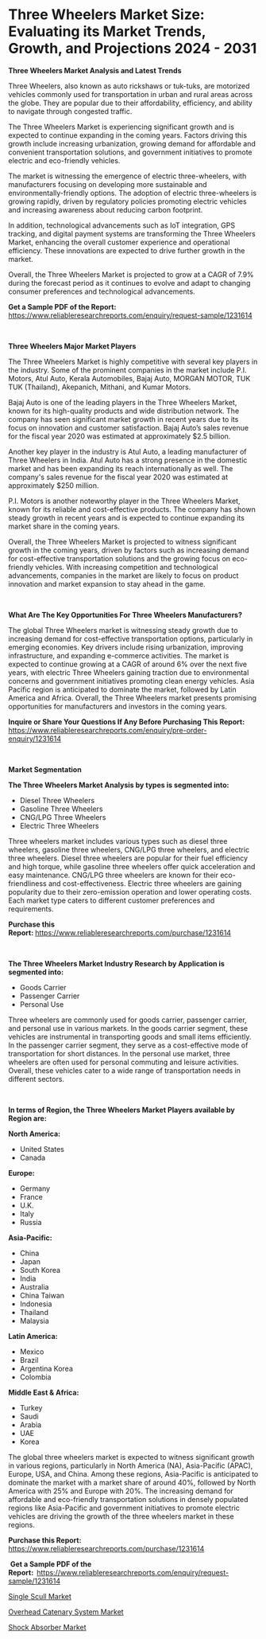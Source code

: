 <p><h1>Three Wheelers Market Size: Evaluating its Market Trends, Growth, and Projections 2024 - 2031</h1></p><p><strong>Three Wheelers Market Analysis and Latest Trends</strong></p>
<p><p>Three Wheelers, also known as auto rickshaws or tuk-tuks, are motorized vehicles commonly used for transportation in urban and rural areas across the globe. They are popular due to their affordability, efficiency, and ability to navigate through congested traffic.</p><p>The Three Wheelers Market is experiencing significant growth and is expected to continue expanding in the coming years. Factors driving this growth include increasing urbanization, growing demand for affordable and convenient transportation solutions, and government initiatives to promote electric and eco-friendly vehicles.</p><p>The market is witnessing the emergence of electric three-wheelers, with manufacturers focusing on developing more sustainable and environmentally-friendly options. The adoption of electric three-wheelers is growing rapidly, driven by regulatory policies promoting electric vehicles and increasing awareness about reducing carbon footprint.</p><p>In addition, technological advancements such as IoT integration, GPS tracking, and digital payment systems are transforming the Three Wheelers Market, enhancing the overall customer experience and operational efficiency. These innovations are expected to drive further growth in the market.</p><p>Overall, the Three Wheelers Market is projected to grow at a CAGR of 7.9% during the forecast period as it continues to evolve and adapt to changing consumer preferences and technological advancements.</p></p>
<p><strong>Get a Sample PDF of the Report:&nbsp;</strong> <a href="https://www.reliableresearchreports.com/enquiry/request-sample/1231614">https://www.reliableresearchreports.com/enquiry/request-sample/1231614</a></p>
<p>&nbsp;</p>
<p><strong>Three Wheelers Major Market Players</strong></p>
<p><p>The Three Wheelers Market is highly competitive with several key players in the industry. Some of the prominent companies in the market include P.I. Motors, Atul Auto, Kerala Automobiles, Bajaj Auto, MORGAN MOTOR, TUK TUK (Thailand), Akepanich, Mithani, and Kumar Motors.</p><p>Bajaj Auto is one of the leading players in the Three Wheelers Market, known for its high-quality products and wide distribution network. The company has seen significant market growth in recent years due to its focus on innovation and customer satisfaction. Bajaj Auto’s sales revenue for the fiscal year 2020 was estimated at approximately $2.5 billion.</p><p>Another key player in the industry is Atul Auto, a leading manufacturer of Three Wheelers in India. Atul Auto has a strong presence in the domestic market and has been expanding its reach internationally as well. The company's sales revenue for the fiscal year 2020 was estimated at approximately $250 million.</p><p>P.I. Motors is another noteworthy player in the Three Wheelers Market, known for its reliable and cost-effective products. The company has shown steady growth in recent years and is expected to continue expanding its market share in the coming years.</p><p>Overall, the Three Wheelers Market is projected to witness significant growth in the coming years, driven by factors such as increasing demand for cost-effective transportation solutions and the growing focus on eco-friendly vehicles. With increasing competition and technological advancements, companies in the market are likely to focus on product innovation and market expansion to stay ahead in the game.</p></p>
<p>&nbsp;</p>
<p><strong>What Are The Key Opportunities For Three Wheelers Manufacturers?</strong></p>
<p><p>The global Three Wheelers market is witnessing steady growth due to increasing demand for cost-effective transportation options, particularly in emerging economies. Key drivers include rising urbanization, improving infrastructure, and expanding e-commerce activities. The market is expected to continue growing at a CAGR of around 6% over the next five years, with electric Three Wheelers gaining traction due to environmental concerns and government initiatives promoting clean energy vehicles. Asia Pacific region is anticipated to dominate the market, followed by Latin America and Africa. Overall, the Three Wheelers market presents promising opportunities for manufacturers and investors in the coming years.</p></p>
<p><strong>Inquire or Share Your Questions If Any Before Purchasing This Report:</strong> <a href="https://www.reliableresearchreports.com/enquiry/pre-order-enquiry/1231614">https://www.reliableresearchreports.com/enquiry/pre-order-enquiry/1231614</a></p>
<p>&nbsp;</p>
<p><strong>Market Segmentation</strong></p>
<p><strong>The Three Wheelers Market Analysis by types is segmented into:</strong></p>
<p><ul><li>Diesel Three Wheelers</li><li>Gasoline Three Wheelers</li><li>CNG/LPG Three Wheelers</li><li>Electric Three Wheelers</li></ul></p>
<p><p>Three wheelers market includes various types such as diesel three wheelers, gasoline three wheelers, CNG/LPG three wheelers, and electric three wheelers. Diesel three wheelers are popular for their fuel efficiency and high torque, while gasoline three wheelers offer quick acceleration and easy maintenance. CNG/LPG three wheelers are known for their eco-friendliness and cost-effectiveness. Electric three wheelers are gaining popularity due to their zero-emission operation and lower operating costs. Each market type caters to different customer preferences and requirements.</p></p>
<p><strong>Purchase this Report:&nbsp;</strong><a href="https://www.reliableresearchreports.com/purchase/1231614">https://www.reliableresearchreports.com/purchase/1231614</a></p>
<p>&nbsp;</p>
<p><strong>The Three Wheelers Market Industry Research by Application is segmented into:</strong></p>
<p><ul><li>Goods Carrier</li><li>Passenger Carrier</li><li>Personal Use</li></ul></p>
<p><p>Three wheelers are commonly used for goods carrier, passenger carrier, and personal use in various markets. In the goods carrier segment, these vehicles are instrumental in transporting goods and small items efficiently. In the passenger carrier segment, they serve as a cost-effective mode of transportation for short distances. In the personal use market, three wheelers are often used for personal commuting and leisure activities. Overall, these vehicles cater to a wide range of transportation needs in different sectors.</p></p>
<p>&nbsp;</p>
<p><strong>In terms of Region, the Three Wheelers Market Players available by Region are:</strong></p>
<p>
    <p> <strong> North America: </strong>
        <ul>
            <li>United States</li>
            <li>Canada</li>
        </ul>
        </p> 
    <p> <strong> Europe: </strong>
        <ul>
            <li>Germany</li>
            <li>France</li>
            <li>U.K.</li>
            <li>Italy</li>
            <li>Russia</li>
        </ul>
        </p> 
    <p> <strong> Asia-Pacific: </strong>
        <ul>
            <li>China</li>
            <li>Japan</li>
            <li>South Korea</li>
            <li>India</li>
            <li>Australia</li>
            <li>China Taiwan</li>
            <li>Indonesia</li>
            <li>Thailand</li>
            <li>Malaysia</li>
        </ul>
        </p> 
    <p> <strong> Latin America: </strong>
        <ul>
            <li>Mexico</li>
            <li>Brazil</li>
            <li>Argentina Korea</li>
            <li>Colombia</li>
        </ul>
        </p> 
    <p> <strong> Middle East & Africa: </strong>
        <ul>
            <li>Turkey</li>
            <li>Saudi</li>
            <li>Arabia</li>
            <li>UAE</li>
            <li>Korea</li>
        </ul>
    </p>
    </p>
<p><p>The global three wheelers market is expected to witness significant growth in various regions, particularly in North America (NA), Asia-Pacific (APAC), Europe, USA, and China. Among these regions, Asia-Pacific is anticipated to dominate the market with a market share of around 40%, followed by North America with 25% and Europe with 20%. The increasing demand for affordable and eco-friendly transportation solutions in densely populated regions like Asia-Pacific and government initiatives to promote electric vehicles are driving the growth of the three wheelers market in these regions.</p></p>
<p><strong>Purchase this Report: </strong><a href="https://www.reliableresearchreports.com/purchase/1231614">https://www.reliableresearchreports.com/purchase/1231614</a></p>
<p>&nbsp;<strong>Get a Sample PDF of the Report:&nbsp;&nbsp;</strong><a href="https://www.reliableresearchreports.com/enquiry/request-sample/1231614">https://www.reliableresearchreports.com/enquiry/request-sample/1231614</a></p>
<p><strong></strong></p>
<p><p><a href="https://github.com/lataunyatinikmelvin59ilbd0dv/Market-Research-Report-List-1/blob/main/single-scull-market.md">Single Scull Market</a></p><p><a href="https://github.com/arionmp/Market-Research-Report-List-2/blob/main/overhead-catenary-system-market.md">Overhead Catenary System Market</a></p><p><a href="https://github.com/pgtimber/Market-Research-Report-List-1/blob/main/shock-absorber-market.md">Shock Absorber Market</a></p></p>
